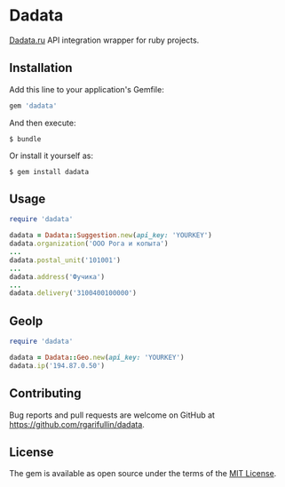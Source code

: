 # Dadata

[Dadata.ru](https://dadata.ru/) API integration wrapper for ruby projects.

## Installation

Add this line to your application's Gemfile:

```ruby
gem 'dadata'
```

And then execute:

    $ bundle

Or install it yourself as:

    $ gem install dadata

## Usage

```ruby
require 'dadata'

dadata = Dadata::Suggestion.new(api_key: 'YOURKEY')
dadata.organization('ООО Рога и копыта')
...
dadata.postal_unit('101001')
...
dadata.address('Фучика')
...
dadata.delivery('3100400100000')
```

## GeoIp
```ruby
require 'dadata'

dadata = Dadata::Geo.new(api_key: 'YOURKEY')
dadata.ip('194.87.0.50')
```

## Contributing

Bug reports and pull requests are welcome on GitHub at https://github.com/rgarifullin/dadata.

## License

The gem is available as open source under the terms of the [MIT License](https://opensource.org/licenses/MIT).
